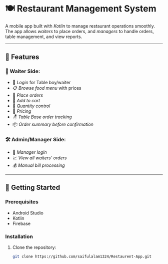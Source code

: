 # 🍽 Restaurant Management System

A mobile app built with *Kotlin* to manage restaurant operations smoothly. The app allows *waiters* to place orders, and *managers* to handle orders, table management, and view reports.

---

## 📱 Features

### 👤 Waiter Side:
- 🔐 *Login* for Table boy/waiter
- 📋 *Browse food menu* with prices
- 📝 *Place orders*
- 📝 *Add to cart*
- 📝 *Quantity control*
- 📝 *Pricing*
- 🪑 *Table Base order tracking*
- 📦 *Order summary before confirmation*

### 🛠 Admin/Manager Side:
- 🔐 *Manager login*
- 📈 *View all waiters' orders*
- 💰 *Manual bill processing*

---

## 🚀 Getting Started

### Prerequisites
- Android Studio
- Kotlin
- Firebase

### Installation

1. Clone the repository:
   ```bash
   git clone https://github.com/saifulalam1324/Restaurent-App.git 